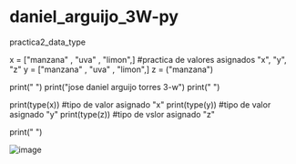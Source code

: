 # daniel_arguijo_3W-py
practica2_data_type

x = ["manzana" , "uva" , "limon",] #practica de valores asignados "x", "y", "z" 
y = ["manzana" , "uva" , "limon",] 
z = ("manzana") 

print(" ")
print("jose daniel arguijo torres 3-w")
print(" ")

print(type(x))  #tipo de valor asignado "x"
print(type(y))  #tipo de valor asignado "y"
print(type(z))  #tipo de vslor asignado "z"

print(" ") 

![image](https://github.com/user-attachments/assets/e51009ba-f1cf-4f18-9158-8eb91baf5b2b)
